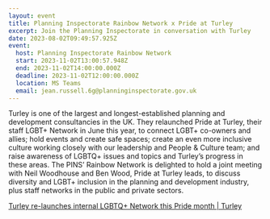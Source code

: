 ```yaml
---
layout: event
title: Planning Inspectorate Rainbow Network x Pride at Turley
excerpt: Join the Planning Inspectorate in conversation with Turley
date: 2023-08-02T09:49:57.925Z
event:
  host: Planning Inspectorate Rainbow Network
  start: 2023-11-02T13:00:57.948Z
  end: 2023-11-02T14:00:00.000Z
  deadline: 2023-11-02T12:00:00.000Z
  location: MS Teams
  email: jean.russell.6g@planninginspectorate.gov.uk
---
```

Turley is one of the largest and longest-established planning and development consultancies in the UK. They relaunched Pride at Turley, their staff LGBT+ Network in June this year, to connect LGBT+ co-owners and allies; hold events and create safe spaces; create an even more inclusive culture working closely with our leadership and People & Culture team; and raise awareness of LGBTQ+ issues and topics and Turley’s progress in these areas.  The PINS’ Rainbow Network is delighted to hold a joint meeting with Neil Woodhouse and Ben Wood, Pride at Turley leads, to discuss diversity and LGBT+ inclusion in the planning and development industry, plus staff networks in the public and private sectors.

[Turley re-launches internal LGBTQ+ Network this Pride month | Turley](https://eur03.safelinks.protection.outlook.com/?url=https%3A%2F%2Fwww.turley.co.uk%2Fnews%2Fturley-re-launches-internal-lgbtq-network-pride-month&data=05%7C01%7Cross.starkie%40hmrc.gov.uk%7Cfdd85624c3f9432197f908db92892dbf%7Cac52f73cfd1a4a9a8e7a4a248f3139e1%7C0%7C0%7C638264891128907631%7CUnknown%7CTWFpbGZsb3d8eyJWIjoiMC4wLjAwMDAiLCJQIjoiV2luMzIiLCJBTiI6Ik1haWwiLCJXVCI6Mn0%3D%7C3000%7C%7C%7C&sdata=1ZFr07blvAJuV2wjWOF0FV9Fo2O%2BrPL7nZn%2BjYxo7D8%3D&reserved=0)